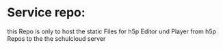 # Service repo:
this Repo is only to host the static Files for h5p Editor und Player 
from h5p Repos to the the schulcloud server 